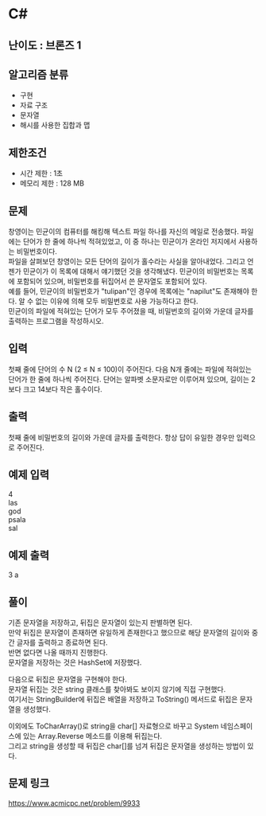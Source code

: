 # C#

## 난이도 : 브론즈 1

## 알고리즘 분류
  - 구현
  - 자료 구조
  - 문자열
  - 해시를 사용한 집합과 맵

## 제한조건
  - 시간 제한 : 1초
  - 메모리 제한 : 128 MB

## 문제
창영이는 민균이의 컴퓨터를 해킹해 텍스트 파일 하나를 자신의 메일로 전송했다. 파일에는 단어가 한 줄에 하나씩 적혀있었고, 이 중 하나는 민균이가 온라인 저지에서 사용하는 비밀번호이다.<br/>
파일을 살펴보던 창영이는 모든 단어의 길이가 홀수라는 사실을 알아내었다. 그리고 언젠가 민균이가 이 목록에 대해서 얘기했던 것을 생각해냈다. 민균이의 비밀번호는 목록에 포함되어 있으며, 비밀번호를 뒤집어서 쓴 문자열도 포함되어 있다.<br/>
예를 들어, 민균이의 비밀번호가 "tulipan"인 경우에 목록에는 "napilut"도 존재해야 한다. 알 수 없는 이유에 의해 모두 비밀번호로 사용 가능하다고 한다.<br/>
민균이의 파일에 적혀있는 단어가 모두 주어졌을 때, 비밀번호의 길이와 가운데 글자를 출력하는 프로그램을 작성하시오.<br/>


## 입력
첫째 줄에 단어의 수 N (2 ≤ N ≤ 100)이 주어진다. 다음 N개 줄에는 파일에 적혀있는 단어가 한 줄에 하나씩 주어진다. 단어는 알파벳 소문자로만 이루어져 있으며, 길이는 2보다 크고 14보다 작은 홀수이다.<br/>


## 출력
첫째 줄에 비밀번호의 길이와 가운데 글자를 출력한다. 항상 답이 유일한 경우만 입력으로 주어진다.<br/>


## 예제 입력
4<br/>
las<br/>
god<br/>
psala<br/>
sal<br/>

## 예제 출력
3 a<br/>


## 풀이
기존 문자열을 저장하고, 뒤집은 문자열이 있는지 판별하면 된다.<br/>
만약 뒤집은 문자열이 존재하면 유일하게 존재한다고 했으므로 해당 문자열의 길이와 중간 글자를 출력하고 종료하면 된다.<br/>
반면 없다면 나올 때까지 진행한다.<br/>
문자열을 저장하는 것은 HashSet에 저장했다.<br/>

다음으로 뒤집은 문자열을 구현해야 한다.<br/>
문자열 뒤집는 것은 string 클래스를 찾아봐도 보이지 않기에 직접 구현했다.<br/>
여기서는 StringBuilder에 뒤집은 배열을 저장하고 ToString() 메서드로 뒤집은 문자열을 생성했다.<br/>

이외에도 ToCharArray()로 string을 char[] 자료형으로 바꾸고 System 네임스페이스에 있는 Array.Reverse 메소드를 이용해 뒤집는다.<br/>
그리고 string을 생성할 때 뒤집은 char[]를 넘겨 뒤집은 문자열을 생성하는 방법이 있다.<br/>

## 문제 링크
https://www.acmicpc.net/problem/9933